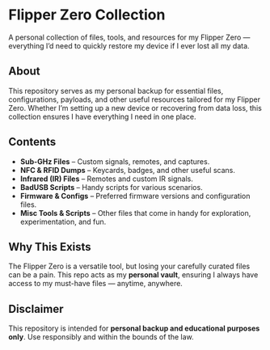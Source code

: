 # Flipper Zero Collection

A personal collection of files, tools, and resources for my Flipper Zero — everything I’d need to quickly restore my device if I ever lost all my data.

## About

This repository serves as my personal backup for essential files, configurations, payloads, and other useful resources tailored for my Flipper Zero. Whether I’m setting up a new device or recovering from data loss, this collection ensures I have everything I need in one place.

## Contents

- **Sub-GHz Files** – Custom signals, remotes, and captures.
- **NFC & RFID Dumps** – Keycards, badges, and other useful scans.
- **Infrared (IR) Files** – Remotes and custom IR signals.
- **BadUSB Scripts** – Handy scripts for various scenarios.
- **Firmware & Configs** – Preferred firmware versions and configuration files.
- **Misc Tools & Scripts** – Other files that come in handy for exploration, experimentation, and fun.

## Why This Exists

The Flipper Zero is a versatile tool, but losing your carefully curated files can be a pain. This repo acts as my **personal vault**, ensuring I always have access to my must-have files — anytime, anywhere.

## Disclaimer

This repository is intended for **personal backup and educational purposes only**. Use responsibly and within the bounds of the law.
